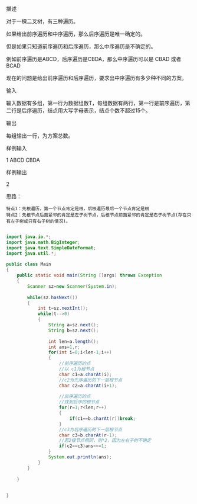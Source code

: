描述

对于一棵二叉树，有三种遍历。

如果给出前序遍历和中序遍历，那么后序遍历是唯一确定的。

但是如果只知道前序遍历和后序遍历，那么中序遍历是不确定的。

例如前序遍历是ABCD，后序遍历是CBDA，那么中序遍历可以是 CBAD 或者 BCAD

现在的问题是给出前序遍历和后序遍历，要求出中序遍历有多少种不同的方案。

输入

输入数据有多组，第一行为数据组数T，每组数据有两行，第一行是前序遍历，第二行是后序遍历，结点用大写字母表示，结点个数不超过15个。

输出

每组输出一行，为方案总数。

样例输入

1
ABCD
CBDA

样例输出

2

 
 思路：
 ```in
特点1：先根遍历，第一个节点肯定是根，后根遍历最后一个节点肯定是根
特点2：先根节点后面紧邻的肯定是左子树节点，后根节点前面紧邻的肯定是右子树节点(存在只有左子树或只有右子树的情况)。
 ```

```java

import java.io.*;
import java.math.BigInteger;
import java.text.SimpleDateFormat;
import java.util.*;
 
public class Main
{	
	public static void main(String []args) throws Exception
	{
		Scanner sz=new Scanner(System.in);
		
		while(sz.hasNext())
		{
			int t=sz.nextInt();
			while(t-->0)
			{
				String a=sz.next();
				String b=sz.next();
				
				int len=a.length();
				int ans=1,r;
				for(int i=0;i<len-1;i++)
				{
					//前序遍历的点
					//以 c1为根节点
					char c1=a.charAt(i);
					//c2为先序遍历的下一层根节点
					char c2=a.charAt(i+1);
					
					//后序遍历的点
					//找到后序的根节点
					for(r=1;r<len;r++)
					{
						if(c1==b.charAt(r))break;
					}
					//c3为后序遍历的下一层根节点
					char c3=b.charAt(r-1);
					//若2根节点相同，则*2，因为左右子树不确定
					if(c2==c3)ans<<=1;
				}
				System.out.println(ans);
			}
		}
		
	}
	 
	 
}
 
```

